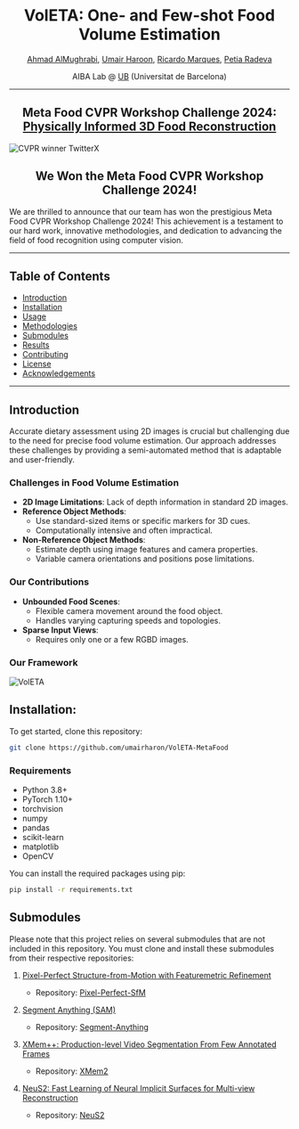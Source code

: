 <div align="center">
  <h1>VolETA: One- and Few-shot Food Volume Estimation</h1>
  <p>
    <a href="https://www.linkedin.com/in/amughrabi/">Ahmad AlMughrabi</a>, 
    <a href="https://www.linkedin.com/in/umair-haroon-8729611ab">Umair Haroon</a>, 
    <a href="https://www.linkedin.com/in/ricardo-marques-a3128847/">Ricardo Marques</a>, 
    <a href="https://www.linkedin.com/in/petia-radeva-71651334/">Petia Radeva</a>
  </p>
  <p>
    AIBA Lab @ <a href="https://web.ub.edu/web/ub/">UB</a> (Universitat de Barcelona)
  </p>
</div>

-----

<div align="center">
  <h2>Meta Food CVPR Workshop Challenge 2024: <a href="https://sites.google.com/view/cvpr-metafood-2024/challenge">Physically Informed 3D Food Reconstruction</a></h2>
</div>

![CVPR winner TwitterX](https://github.com/umairharon/VolETA-MetaFood/assets/88880739/7982f8c5-4b41-4b0c-86e9-9eadba990f18)

<div align="center">
  <h2>We Won the Meta Food CVPR Workshop Challenge 2024!</h2>
</div>

We are thrilled to announce that our team has won the prestigious Meta Food CVPR Workshop Challenge 2024! This achievement is a testament to our hard work, innovative methodologies, and dedication to advancing the field of food recognition using computer vision.

-----

## Table of Contents

- [Introduction](#introduction)
- [Installation](#installation)
- [Usage](#usage)
- [Methodologies](#methodologies)
- [Submodules](#submodules)
- [Results](#results)
- [Contributing](#contributing)
- [License](#license)
- [Acknowledgements](#acknowledgements)

-----

## Introduction

Accurate dietary assessment using 2D images is crucial but challenging due to the need for precise food volume estimation. Our approach addresses these challenges by providing a semi-automated method that is adaptable and user-friendly.

### Challenges in Food Volume Estimation

- **2D Image Limitations**: Lack of depth information in standard 2D images.
- **Reference Object Methods**: 
  - Use standard-sized items or specific markers for 3D cues.
  - Computationally intensive and often impractical.
- **Non-Reference Object Methods**:
  - Estimate depth using image features and camera properties.
  - Variable camera orientations and positions pose limitations.

### Our Contributions

- **Unbounded Food Scenes**:
  - Flexible camera movement around the food object.
  - Handles varying capturing speeds and topologies.
- **Sparse Input Views**:
  - Requires only one or a few RGBD images.

### Our Framework

![VolETA](https://github.com/umairharon/VolETA-MetaFood/assets/88880739/36a646eb-d2eb-4c2d-8995-47b223b61c49)


## Installation:

To get started, clone this repository:

```bash 
git clone https://github.com/umairharon/VolETA-MetaFood

```

### Requirements

- Python 3.8+
- PyTorch 1.10+
- torchvision
- numpy
- pandas
- scikit-learn
- matplotlib
- OpenCV

You can install the required packages using pip:

```bash
pip install -r requirements.txt
```

## Submodules

Please note that this project relies on several submodules that are not included in this repository. You must clone and install these submodules from their respective repositories:

1. [Pixel-Perfect Structure-from-Motion with Featuremetric Refinement](https://arxiv.org/pdf/2108.08291)
      - Repository: [Pixel-Perfect-SfM](https://github.com/cvg/pixel-perfect-sfm)

2. [Segment Anything (SAM)](https://ai.meta.com/research/publications/segment-anything/)
      - Repository: [Segment-Anything](https://github.com/facebookresearch/segment-anything)

3. [XMem++: Production-level Video Segmentation From Few Annotated Frames](https://arxiv.org/pdf/2307.15958)
      - Repository: [XMem2](https://github.com/mbzuai-metaverse/XMem2?tab=readme-ov-file)

4. [NeuS2: Fast Learning of Neural Implicit Surfaces for Multi-view Reconstruction](https://arxiv.org/abs/2212.05231)
      - Repository: [NeuS2](https://github.com/19reborn/NeuS2?tab=readme-ov-file)
  
   
